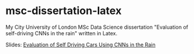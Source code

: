 # msc-dissertation-latex
My City University of London MSc Data Science dissertation "Evaluation of self-driving CNNs in the rain" written in Latex.

Slides: [Evaluation of Self Driving Cars Using CNNs in the Rain](https://github.com/dsikar/msc-dissertation-latex/Evaluation%20of%20self-driving%20cars%20using%20CNNs%20in%20the%20rain.pdf)
